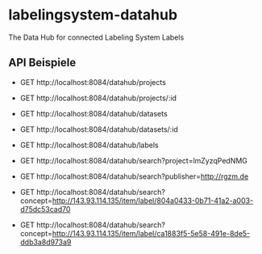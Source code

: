 # labelingsystem-datahub
The Data Hub for connected Labeling System Labels

## API Beispiele

* GET http://localhost:8084/datahub/projects
* GET http://localhost:8084/datahub/projects/:id

* GET http://localhost:8084/datahub/datasets
* GET http://localhost:8084/datahub/datasets/:id

* GET http://localhost:8084/datahub/labels

* GET http://localhost:8084/datahub/search?project=lmZyzqPedNMG
* GET http://localhost:8084/datahub/search?publisher=http://rgzm.de
* GET http://localhost:8084/datahub/search?concept=http://143.93.114.135/item/label/804a0433-0b71-41a2-a003-d75dc53cad70
* GET http://localhost:8084/datahub/search?concept=http://143.93.114.135/item/label/ca1883f5-5e58-491e-8de5-ddb3a8d973a9
